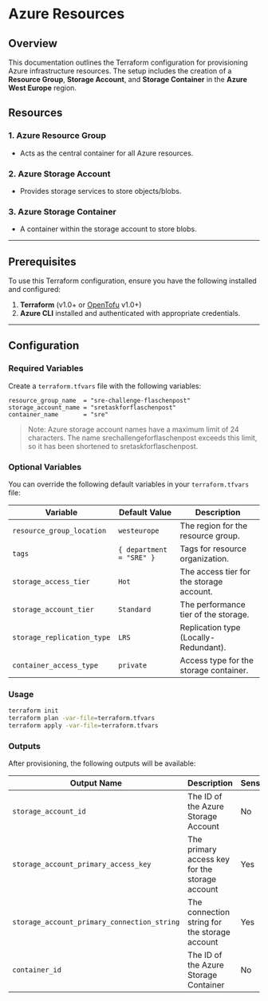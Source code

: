 # Azure Resources

## Overview
This documentation outlines the Terraform configuration for provisioning Azure infrastructure resources. The setup includes the creation of a **Resource Group**, **Storage Account**, and **Storage Container** in the **Azure West Europe** region.

## Resources
### 1. **Azure Resource Group**
   - Acts as the central container for all Azure resources.

### 2. **Azure Storage Account**
   - Provides storage services to store objects/blobs.

### 3. **Azure Storage Container**
   - A container within the storage account to store blobs.

---

## Prerequisites
To use this Terraform configuration, ensure you have the following installed and configured:

1. **Terraform** (v1.0+ or [OpenTofu](https://opentofu.org/) v1.0+)
2. **Azure CLI** installed and authenticated with appropriate credentials.

---

## Configuration

### Required Variables
Create a `terraform.tfvars` file with the following variables:

```hcl
resource_group_name  = "sre-challenge-flaschenpost"
storage_account_name = "sretaskforflaschenpost"
container_name       = "sre"
```

> Note:
> Azure storage account names have a maximum limit of 24 characters. The name srechallengeforflaschenpost exceeds this limit, so it has been shortened to sretaskforflaschenpost.

### Optional Variables
You can override the following default variables in your `terraform.tfvars` file:

| Variable                  | Default Value           | Description                              |
|---------------------------|-------------------------|------------------------------------------|
| `resource_group_location` | `westeurope`           | The region for the resource group.       |
| `tags`                    | `{ department = "SRE" }` | Tags for resource organization.          |
| `storage_access_tier`     | `Hot`                  | The access tier for the storage account. |
| `storage_account_tier`    | `Standard`             | The performance tier of the storage.     |
| `storage_replication_type`| `LRS`                  | Replication type (Locally-Redundant).    |
| `container_access_type`   | `private`              | Access type for the storage container.   |

### Usage

```bash
terraform init
terraform plan -var-file=terraform.tfvars
terraform apply -var-file=terraform.tfvars
```


### Outputs
After provisioning, the following outputs will be available:

| Output Name                          | Description                                              | Sensitive |
|--------------------------------------|----------------------------------------------------------|-----------|
| `storage_account_id`                 | The ID of the Azure Storage Account                     | No        |
| `storage_account_primary_access_key` | The primary access key for the storage account          | Yes       |
| `storage_account_primary_connection_string` | The connection string for the storage account     | Yes       |
| `container_id`                       | The ID of the Azure Storage Container                   | No        |